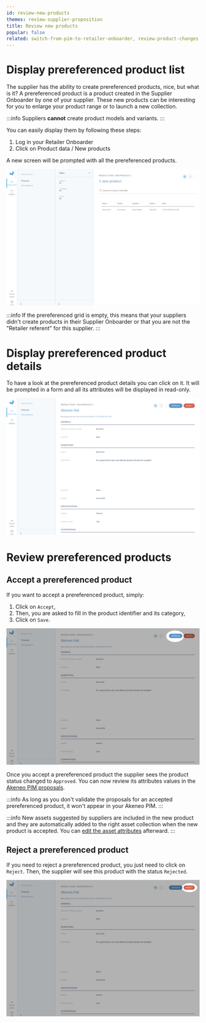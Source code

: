 ```yaml
---
id: review-new-products
themes: review-supplier-proposition
title: Review new products
popular: false
related: switch-from-pim-to-retailer-onboarder, review-product-changes
---
```


# Display prereferenced product list

The supplier has the ability to create prereferenced products, nice, but what is it? A prereferenced product is a product created in the Supplier Onboarder by one of your supplier. These new products can be interesting for you to enlarge your product range or to launch a new collection.

:::info
Suppliers **cannot** create product models and variants.
:::

You can easily display them by following these steps:
1. Log in your Retailer Onboarder
1. Click on Product data / New products

A new screen will be prompted with all the prereferenced products.

![Prereferenced product list](../img/RETAILER_Prerefproducts.png)

:::info
If the prereferenced grid is empty, this means that your suppliers didn't create products in their Supplier Onboarder or that you are not the "Retailer referent" for this supplier.
:::

# Display prereferenced product details

To have a look at the prereferenced product details you can click on it. It will be prompted in a form and all its attributes will be displayed in read-only.

![Prereferenced product list](../img/RETAILER_Preref_PEF.png)

# Review prereferenced products
## Accept a prereferenced product

If you want to accept a prereferenced product, simply:
1. Click on `Accept`,
1. Then, you are asked to fill in the product identifier and its category,
1. Click on `Save`.

![Prereferenced product approve button](../img/RETAILER_Preref_PEF_Approve.jpg)

Once you accept a prereferenced product the supplier sees the product status changed to `Approved`. You can now review its attributes values in the [Akeneo PIM proposals](/onboarder/articles/review-product-changes.html).

:::info
As long as you don't validate the proposals for an accepted prereferenced product, it won't appear in your Akeneo PIM.
:::

:::info
New assets suggested by suppliers are included in the new product and they are automatically added to the right asset collection when the new product is accepted. You can [edit the asset attributes](https://help.akeneo.com/pim/serenity/articles/manage-asset-families.html) afterward.
:::

## Reject a prereferenced product

If you need to reject a prereferenced product, you just need to click on `Reject`. Then, the supplier will see this product with the status `Rejected`.

<!-- To add when the comments will be available.
If you need to reject a prereferenced product, you just need to click on `Reject`. Then, you can add a comment to inform the supplier. In the supplier Onboarder, the product has the status `Rejected` and the supplier can see you comment.

-->

![Prereferenced product Reject button](../img/RETAILER_Preref_PEF_reject.jpg)
